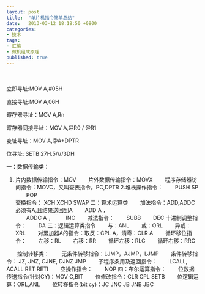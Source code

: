 ```yaml
---
layout: post
title:  "单片机指令简单总结"
date:   2013-03-12 18:18:50 +0800
categories: 
- 技术
tags:
- 汇编
- 微机组成原理
published: true
---
```


　　
  
立即寻址:MOV A,#05H
     
直接寻址:MOV A,06H
     
寄存器寻址：MOV A,Rn
      
寄存器间接寻址：MOV A,@R0 / @R1
     
变址寻址：MOV A,@A+DPTR
     
位寻址: SETB 27H.5////3DH
     
一：数据传输类：
     
1.  片内数据传输指令：MOV
　　片外数据传输指令：MOVX
　　程序存储器访问指令：MOVC，又叫查表指令。PC,DPTR
2.堆栈操作指令：
　　PUSH  SP
　　POP   
交换指令：
XCH
XCHD
SWAP
二：算术运算类
　　加法指令：ADD,ADDC必须有A,且结果送回到A
　　ADD     A ，   
　　ADDC   A ，
　　INC
　　减法指令：
　　SUBB
　　DEC
   十进制调整指令：
　　DA
三：逻辑运算类指令
　　与：ANL
　　或：ORL
　　异或：XRL
　　对累加器A的指令：取反：CPL  A，清零：CLR A
　　循环移位指令：
　　左移：RL
　　右移：RR
　　循环左移：RLC
　　循环右移：RRC
     
　　控制转移类：
　　无条件转移指令：LJMP，AJMP，LJMP
　　条件转移指令：  JZ,      JNZ,        CJNE,   DJNZ    JMP
　　子程序条用及返回指令：
　　LCALL,        ACALL       RET     RETI
　　空操作指令：
　　NOP
四：布尔运算指令：
　　位数据传送指令(针对CY)：MOV  C,BIT
　　位修改指令：CLR   CPL  SETB
　　位逻辑运算：ORL,ANL
　　位转移指令(bit cy)：JC JNC JB JNB JBC
